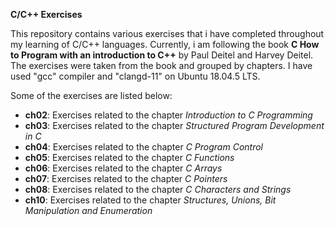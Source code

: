 **C/C++ Exercises**

This repository contains various exercises that i have completed throughout my learning of C/C++ languages.
Currently, i am following the book **C How to Program with an introduction to C++** by Paul Deitel and Harvey Deitel.
The exercises were taken from the book and grouped by chapters. I have used "gcc" compiler and "clangd-11" on Ubuntu 18.04.5 LTS.

Some of the exercises are listed below:

- **ch02**: Exercises related to the chapter *Introduction to C Programming*
- **ch03**: Exercises related to the chapter *Structured Program Development in C*
- **ch04**: Exercises related to the chapter *C Program Control*
- **ch05**: Exercises related to the chapter *C Functions*
- **ch06**: Exercises related to the chapter *C Arrays*
- **ch07**: Exercises related to the chapter *C Pointers*
- **ch08**: Exercises related to the chapter *C Characters and Strings*
- **ch10**: Exercises related to the chapter *Structures, Unions, Bit Manipulation and Enumeration*


